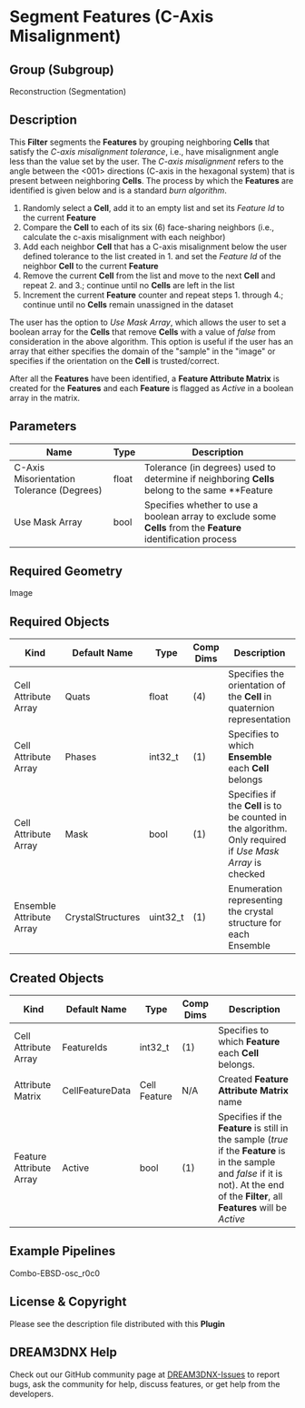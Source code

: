 # Segment Features (C-Axis Misalignment)

## Group (Subgroup)

Reconstruction (Segmentation)

## Description

This **Filter** segments the **Features** by grouping neighboring **Cells** that satisfy the *C-axis misalignment tolerance*, i.e., have misalignment angle less than the value set by the user. The *C-axis misalignment* refers to the angle between the <001> directions (C-axis in the hexagonal system) that is present between neighboring **Cells**.  The process by which the **Features** are identified is given below and is a standard *burn algorithm*.

1. Randomly select a **Cell**, add it to an empty list and set its *Feature Id* to the current **Feature**
2. Compare the **Cell** to each of its six (6) face-sharing neighbors (i.e., calculate the c-axis misalignment with each neighbor)
3. Add each neighbor **Cell** that has a C-axis misalignment below the user defined tolerance to the list created in 1. and set the *Feature Id* of the neighbor **Cell** to the current **Feature**
4. Remove the current **Cell** from the list and move to the next **Cell** and repeat 2. and 3.; continue until no **Cells** are left in the list
5. Increment the current **Feature** counter and repeat steps 1. through 4.; continue until no **Cells** remain unassigned in the dataset

The user has the option to *Use Mask Array*, which allows the user to set a boolean array for the **Cells** that remove **Cells** with a value of *false* from consideration in the above algorithm. This option is useful if the user has an array that either specifies the domain of the "sample" in the "image" or specifies if the orientation on the **Cell** is trusted/correct.

After all the **Features** have been identified, a **Feature Attribute Matrix** is created for the **Features** and each **Feature** is flagged as *Active* in a boolean array in the matrix.

## Parameters

| Name | Type | Description |
|------------|------| --------------------------------- |
| C-Axis Misorientation Tolerance (Degrees) | float | Tolerance (in degrees) used to determine if neighboring **Cells** belong to the same **Feature |
| Use Mask Array | bool | Specifies whether to use a boolean array to exclude some **Cells** from the **Feature** identification process |

## Required Geometry

Image

## Required Objects

| Kind                      | Default Name | Type     | Comp Dims | Description                                 |
|---------------------------|--------------|----------|--------|---------------------------------------------|
| Cell Attribute Array | Quats | float | (4) | Specifies the orientation of the **Cell** in quaternion representation |
| Cell Attribute Array | Phases | int32_t | (1) | Specifies to which **Ensemble** each **Cell** belongs |
| Cell Attribute Array | Mask | bool | (1) | Specifies if the **Cell** is to be counted in the algorithm. Only required if *Use Mask Array* is checked |
| Ensemble Attribute Array | CrystalStructures | uint32_t | (1) | Enumeration representing the crystal structure for each Ensemble |

## Created Objects

| Kind                      | Default Name | Type     | Comp Dims | Description                                 |
|---------------------------|--------------|----------|--------|---------------------------------------------|
| Cell Attribute Array | FeatureIds | int32_t | (1) | Specifies to which **Feature** each **Cell** belongs. |
|   Attribute Matrix   | CellFeatureData | Cell Feature | N/A | Created **Feature Attribute Matrix** name |
| Feature Attribute Array | Active | bool | (1) | Specifies if the **Feature** is still in the sample (*true* if the **Feature** is in the sample and *false* if it is not). At the end of the **Filter**, all **Features** will be *Active* |

## Example Pipelines

Combo-EBSD-osc_r0c0

## License & Copyright

Please see the description file distributed with this **Plugin**

## DREAM3DNX Help

Check out our GitHub community page at [DREAM3DNX-Issues](https://github.com/BlueQuartzSoftware/DREAM3DNX-Issues) to report bugs, ask the community for help, discuss features, or get help from the developers.
